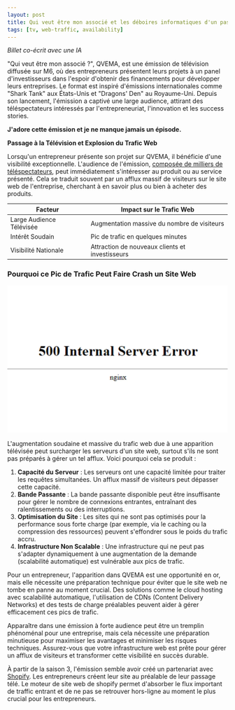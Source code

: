 ```yaml
---
layout: post
title: Qui veut être mon associé et les déboires informatiques d'un passage à la télévision.
tags: [tv, web-traffic, availability]
---
```


_Billet co-écrit avec une IA_

"Qui veut être mon associé ?", QVEMA, est une émission de télévision diffusée sur M6, où des entrepreneurs présentent leurs projets à un panel d'investisseurs dans l'espoir d'obtenir des financements pour développer leurs entreprises. Le format est inspiré d'émissions internationales comme "Shark Tank" aux États-Unis et "Dragons' Den" au Royaume-Uni. Depuis son lancement, l'émission a captivé une large audience, attirant des téléspectateurs intéressés par l'entrepreneuriat, l'innovation et les success stories.

**J'adore cette émission et je ne manque jamais un épisode.**

**Passage à la Télévision et Explosion du Trafic Web**

Lorsqu'un entrepreneur présente son projet sur QVEMA, il bénéficie d'une visibilité exceptionnelle. L'audience de l'émission, [composée de milliers de téléspectateurs](https://infonet.fr/actualite/levees-de-fonds/start-up-qui-veut-etre-mon-associe-4/), peut immédiatement s'intéresser au produit ou au service présenté. Cela se traduit souvent par un afflux massif de visiteurs sur le site web de l'entreprise, cherchant à en savoir plus ou bien à acheter des produits.

| Facteur | Impact sur le Trafic Web |
| ------- | ----------------------- |
| Large Audience Télévisée | Augmentation massive du nombre de visiteurs |
| Intérêt Soudain | Pic de trafic en quelques minutes |
| Visibilité Nationale | Attraction de nouveaux clients et investisseurs |

### Pourquoi ce Pic de Trafic Peut Faire Crash un Site Web

![Passage télévisé - Conséquence probable](../assets/img/posts/QVEMA/500.webp)

L'augmentation soudaine et massive du trafic web due à une apparition télévisée peut surcharger les serveurs d'un site web, surtout s'ils ne sont pas préparés à gérer un tel afflux. Voici pourquoi cela se produit :

1. **Capacité du Serveur** : Les serveurs ont une capacité limitée pour traiter les requêtes simultanées. Un afflux massif de visiteurs peut dépasser cette capacité.
2. **Bande Passante** : La bande passante disponible peut être insuffisante pour gérer le nombre de connexions entrantes, entraînant des ralentissements ou des interruptions.
3. **Optimisation du Site** : Les sites qui ne sont pas optimisés pour la performance sous forte charge (par exemple, via le caching ou la compression des ressources) peuvent s'effondrer sous le poids du trafic accru.
4. **Infrastructure Non Scalable** : Une infrastructure qui ne peut pas s'adapter dynamiquement à une augmentation de la demande (scalabilité automatique) est vulnérable aux pics de trafic.

Pour un entrepreneur, l'apparition dans QVEMA est une opportunité en or, mais elle nécessite une préparation technique pour éviter que le site web ne tombe en panne au moment crucial. Des solutions comme le cloud hosting avec scalabilité automatique, l'utilisation de CDNs (Content Delivery Networks) et des tests de charge préalables peuvent aider à gérer efficacement ces pics de trafic.

Apparaître dans une émission à forte audience peut être un tremplin phénoménal pour une entreprise, mais cela nécessite une préparation minutieuse pour maximiser les avantages et minimiser les risques techniques. Assurez-vous que votre infrastructure web est prête pour gérer un afflux de visiteurs et transformer cette visibilité en succès durable.

À partir de la saison 3, l'émission semble avoir créé un partenariat avec [Shopify](https://www.shopify.com/). Les entrepreneurs créent leur site au préalable de leur passage télé. Le moteur de site web de shopify permet d'absorber le flux important de traffic entrant et de ne pas se retrouver hors-ligne au moment le plus crucial pour les entrepreneurs. 
